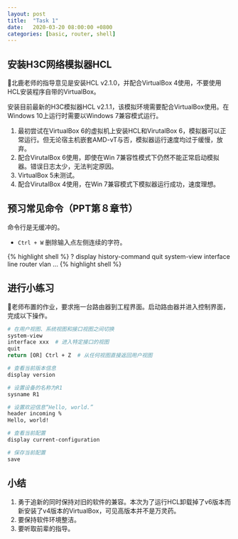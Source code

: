 ```yaml
---
layout: post
title:  "Task 1"
date:   2020-03-20 08:00:00 +0800
categories: [basic, router, shell]
---
```


## 安装H3C网络模拟器HCL

🦌北鹿老师的指导意见是安装HCL v2.1.0，并配合VirtualBox 4使用，不要使用HCL安装程序自带的VirtualBox。

安装目前最新的H3C模拟器HCL v2.1.1，该模拟环境需要配合VirtualBox使用。在Windows 10上运行时需要以Windows 7兼容模式运行。

1. 最初尝试在VirtualBox 6的虚拟机上安装HCL和VirutalBox 6，模拟器可以正常运行。但无论宿主机嵌套AMD-vT与否，模拟器运行速度均过于缓慢，放弃。
2. 配合VirutalBox 6使用，即使在Win 7兼容性模式下仍然不能正常启动模拟器。错误日志太少，无法判定原因。
3. VirtualBox 5未测试。
4. 配合VirutalBox 4使用，在Win 7兼容模式下模拟器运行成功，速度理想。

## 预习常见命令（PPT第８章节）

命令行是无缓冲的。

- `Ctrl + W` 删除输入点左侧连续的字符。

{% highlight shell %}
?
display history-command
quit
system-view
  interface
  line
  router
  vlan
  ...
{% highlight shell %}

## 进行小练习

🦌老师布置的作业，要求拖一台路由器到工程界面。启动路由器并进入控制界面，完成以下操作。

```sh
# 在用户视图、系统视图和接口视图之间切换
system-view
interface xxx  # 进入特定接口的视图
quit
return [OR] Ctrl + Z  # 从任何视图直接返回用户视图

# 查看当前版本信息
display version

# 设置设备的名称为R1
sysname R1

# 设置欢迎信息“Hello, world.”
header incoming %
Hello, world!

# 查看当前配置
display current-configuration

# 保存当前配置
save
```

## 小结

1. 勇于追新的同时保持对旧的软件的兼容。本次为了运行HCL卸载掉了v6版本而新安装了v4版本的VirtualBox，可见高版本并不是万灵药。
2. 要保持软件环境整洁。
3. 要听取前辈的指导。
